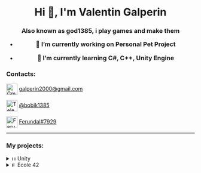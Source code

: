 <h1 align="center">Hi 👋, I'm Valentin Galperin</h1>
<h3 align="center">Also known as god1385, i play games and make them

- 🔭 I’m currently working on **Personal Pet Project**

- 🌱 I’m currently learning **C#, C++, Unity Engine**

<h3 align="left">Contacts:</h3>
<p align="left">
<a href="https://galperin2000@gmail.com" target="blank"><img align="center" src="images/Contacts/Gmail_Logo.png" alt="Gmail" height="30" width="30" /></a> <a href="https://galperin2000@gmail.com" target="blank"> galperin2000@gmail.com</a>
</p>
<p align="left">
<a href="https://t.me/bobik1385" target="blank"><img align="center" src="https://www.google.com/url?sa=i&url=https%3A%2F%2Fcommons.wikimedia.org%2Fwiki%2FFile%3ATelegram_logo.svg&psig=AOvVaw36r9KnGQrBCXEP6b3HzHTi&ust=1693055914163000&source=images&cd=vfe&opi=89978449&ved=0CBAQjRxqFwoTCKj5qvTy94ADFQAAAAAdAAAAABAE" alt="Telegramm" height="30" width="30" /></a> <a href="https://t.me/bobik1385" target="blank">@bobik1385</a>
</p>
<p align="left">
<a href="https://discordapp.com/users/Ferundal#7929" target="blank"><img align="center" src="images/Contacts/discord-logo.png" alt="Ferundal" height="30" width="30" /></a> <a href="https://discordapp.com/users/Ferundal#7929" target="blank">Ferundal#7929</a>
</p>

---
<h3 align="left">My projects:</h3>



<details>
<summary><a href="#"><img src="images/Unity/Unity_logo.png" alt="Unity" width="11" height="11" /></a> Unity</summary>

Unity become my first step in the game development. Inside sections projects sorted from latest to oldest.

+ <details>
    <summary><a href="#"><img src="images/Unity/Unity_logo.png" alt="Unity" width="11" height="11" /></a> Ghost's Wokshop</summary>

    Ghost's Wokshop is a short interactive story about family, art and passing.

    <img src="https://img.itch.zone/aW1nLzEyNDc5NTAzLnBuZw==/original/mJ8Nsh.png" alt="Ghost's Wokshop" width="500" height="300">
    
    <a href="https://github.com/JohnnyZaev/JamGDTV2023">GitHub Repository</a>
    
    <a href="https://johnnyzaev.itch.io/ghostworkshop" target="blank">WebGL Build</a>
    
   </details>

+ <details>
    <summary><a href="#"><img src="images/Unity/Unity_logo.png" alt="Unity" width="11" height="11" /></a> Robot Walks</summary>

    Mobile shooter game prototype, work in progress

    <img src="https://img.youtube.com/vi/AVE7itGTmLs/0.jpg" alt="Roll Ball" width="500" height="300">
    
    <a href="https://github.com/Ferundal/Robot_Walks">GitHub Repository</a>
    
    <a href="https://www.youtube.com/watch?v=AVE7itGTmLs" target="blank">Gameplay Video</a>
   </details>

+ <details>
    <summary><a href="#"><img src="images/Unity/Unity_logo.png" alt="Unity" width="11" height="11" /></a> Kid. Mansion. Robots.</summary>

    Third person controlled quest. The child found themselves locked inside a robot-controlled mansion and is searching for a way out.

    <img src="https://img.youtube.com/vi/GJfLMSTq2Fk/0.jpg" alt="Kid. Mansion. Robots." width="500" height="300">
    
    <a href="https://github.com/Ferundal/Kid-Mansion-Robots">GitHub Repository</a>
    
    <a href="https://www.youtube.com/watch?v=GJfLMSTq2Fk" target="blank">Gameplay Video</a>
    
   </details>
    
+ <details>
    <summary><a href="#"><img src="images/42_Logo.png" alt="Ecole 42" width="11" height="11"></a> Ecole 42 Unity</summary>

    Projects on Unity from <a href="https://en.wikipedia.org/wiki/42_(school)" target="blank">Ecole 42</a> programming school.
    + <details>
        <summary><a href="https://github.com/Ferundal/Piscine-Unity" target="blank">Piscine Unity</a></summary>
        Intensive course covering different Unity Engine capabilities. As result - several different Unity games.
        
        
      </details>
    + <details>
        <summary><a href="https://github.com/Ferundal/in-the-shadows" target="blank">in-the-shadows</a></summary>
        Complete game with little bit of algo and a lot of creativity.

        Here is the goal of the game: the player must use an object in the foreground to create a shadow that looks like a familiar shape in the background.
    
        <a href="https://www.youtube.com/watch?v=rezkc5tS3R0" target="blank"><img src="https://img.youtube.com/vi/rezkc5tS3R0/0.jpg" alt="Roll Ball" width="500" height="300"></a>
      </details>
   </details>
+ <details>
    <summary><a href="#"><img src="images/clipboard.png" alt="Test task" width="11" height="11" /></a> Test tasks</summary>

    During job search i made few projects in limeted time to prove my qualification.
    
    + <details>
        <summary><a href="https://github.com/Ferundal/Alarm_Clock" target="blank">Alarm Clock</a></summary>
        Simple Android application. Get time from internet, show it to user.
        User can set up alarm time by entering numerals in the fields or by moving clock hands.
        Work in both portrait and landscape mode.
        <table>
            <tr>
                <td rowspan = "2">
                    <img src="images/Unity/test_tasks/alarm_clock/Screenshot_20220706_210305_com.DefaultCompany.ToRScientificEnvironments.jpg" alt="Test task" width="200" height="450">
                </td>
                <td>
                    <img src="images/Unity/test_tasks/alarm_clock/Screenshot_20220706_212604_com.DefaultCompany.ToRScientificEnvironments.jpg" alt="Test task" width="450" height="200">
                </td>
            </tr>
            <tr>
                <td>
                    <img src="images/Unity/test_tasks/alarm_clock/Screenshot_20220706_212622_com.DefaultCompany.ToRScientificEnvironments.jpg" alt="Test task" width="450" height="200">
                </td>
            </tr>
    </table>
      </details>
   </details>
+ <details>
    <summary><a href="#"><img src="images/Unity/00-Junior_Programmer-Pathway.png" alt="Test task" width="11" height="11" /></a> Junior Programmer Pathway</summary>
        
    During my path to <a href="https://www.credly.com/badges/4378bc78-5530-4bd4-9bcd-ff089fc1cdb3/public_url" target="blank">Unity Junior Programmer</a> badge in <a href="https://learn.unity.com/pathway/junior-programmer">Junior Programmer Pathway</a>, i made a few projects showing my new skills.
    + <details>
        <summary><a href="https://github.com/Ferundal/UL_JP_Prototype_4/tree/main" target="blank">Roll ball</a></summary>
    
        Game purpose is to hold as long as possible on the board. Pick up power ups to trow enemy balls away from the board, some of them can be used by pressing "space".
    
        <a href="https://www.youtube.com/watch?v=lRvkXdY3gQo" target="blank"><img src="images/Unity/Junior_Programmer-Pathway/Roll_Ball/Youtube_prev.png" alt="Roll Ball" width="500" height="300"></a>
    
        <a href="https://play.unity.com/mg/other/webgl-builds-220216" target="blank">WebGL Build for browser</a>
      </details>
    + <details>
        <summary><a href="https://github.com/Ferundal/UL_JP_CountingPrototype" target="blank">Garbage Bin Sorter</a></summary>
    
        Mouse click on the trash in the right time to throw it in correct bin.
    
        <img src="images/Unity/Junior_Programmer-Pathway/Garbage_Bin_Sorter/GarbageBinSorter.png" alt="Roll Ball" width="500" height="300"></a>
    
        <a href="https://play.unity.com/mg/other/finalbuild-14" target="blank">WebGL Build for browser</a>
      </details>
   </details>
</details>

<details>
    <summary><a href="#"><img src="images/42_Logo.png" alt="Ecole 42" width="11" height="11"></a> Ecole 42</summary>
    

Following projects was made during my education in russian campus of <a href="https://en.wikipedia.org/wiki/42_(school)" target="blank">Ecole 42</a> programming school. From latest to oldest.
<p align="center">
<img src="https://badge42.vercel.app/api/v2/cl610h7il008209ii106oamsp/stats?cursusId=21&coalitionId=99" img align="center" alt="cjettie's 42 stats">
</p>

+ <details>
    <summary><a href="https://github.com/Ferundal/Piscine_Java" target="blank">Piscine_Java</a></summary>

    Intensive course covering topics from Java Core (including, Reflection API, Collections, JDBC and Multi-Threading) to Spring & Sockets.
   </details>
+ <details>
    <summary><a href="https://github.com/Ferundal/Inception" target="blank">Inception</a></summary>

    System Administration related exercise. 

    Few independent Docker containers (NGINX, WordPress, MariaDB) connected to docker-network and deployed with the docker-compose.
   </details>
+ <details>
    <summary><a href="https://github.com/Ferundal/ft_irc" target="blank">ft_irc</a></summary>

    Server for IRC chat protocol. Proceed user registration, private and group chat messages.

    What is new? Sockets. Also includes bot, who help save moderator privileges in chosen chat.
   </details>
+ <details>
    <summary><a href="https://github.com/Ferundal/minishell" target="blank">minishell</a></summary>

    Bash written by me. Multiprocessing, pipes, environment variables.
    
    Code follow <a href="https://github.com/42School/norminette/blob/master/pdf/en.norm.pdf" target="blank">specific Ecole 42 code style</a>.
   </details>
+ <details>
    <summary><a href="https://github.com/Ferundal/philosopher" target="blank">philosopher</a></summary>

    The Dining Philosopher Problem meet me with multitreading and multiprocessing. Mutexs, semaphores and etic.
    
    Code follow <a href="https://github.com/42School/norminette/blob/master/pdf/en.norm.pdf" target="blank">specific Ecole 42 code style</a>.
   </details>
+ <details>
    <summary><a href="https://github.com/Ferundal/libasm" target="blank">libasm</a></summary>

    First meeting with low-level programming. Recode of standart C library funtions in Assembler.

    Gives me basic knowledge about function calling convention and stack alignment.
   </details>
+ <details>
    <summary><a href="https://github.com/Ferundal/cube3d/tree/master#readme" target="blank">cube3d</a></summary>

    Simple raycast game engine written on C.

    Project uses external School 21 output library - minilibx.
    
    <a href="https://www.youtube.com/watch?v=c4ySvMEBvGM" target="blank"><img src="http://img.youtube.com/vi/c4ySvMEBvGM/0.jpg" alt="Roll Ball" width="500" height="300"></a>
    
    Code follow <a href="https://github.com/42School/norminette/blob/master/pdf/en.norm.pdf" target="blank">specific Ecole 42 code style</a>.
   </details>
+ <details>
    <summary><a href="https://github.com/Ferundal/ft_server" target="blank">ft_server</a></summary>

    Devops project. Dockerfile build Docker container with Nginx + MariaDB + Wordpress + phpMyAdmin and start it.
   </details>    
+ <details>
    <summary><a href="https://github.com/Ferundal/ft_printf/tree/master#readme" target="blank">ft_printf</a></summary>

    Recode of C standard library printf. First meet with variadic functions.
    
    Code follow <a href="https://github.com/42School/norminette/blob/master/pdf/en.norm.pdf" target="blank">specific Ecole 42 code style</a>.
   </details>
+ <details>
    <summary><a href="https://github.com/Ferundal/Libft" target="blank">Libft</a></summary>

    First project as a student at 42. Just recode a few functions of the C standard library as well as some other utility functions that i will use during your whole cursus.
    
    Code follow <a href="https://github.com/42School/norminette/blob/master/pdf/en.norm.pdf" target="blank">specific Ecole 42 code style</a>.
   </details>
</details>

